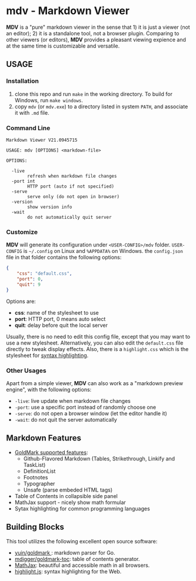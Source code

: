 # mdv - Markdown Viewer

**MDV** is a "pure" markdown viewer in the sense that 1) it is just a viewer (not an editor); 2) it is a standalone tool, not a browser plugin.  Comparing to other viewers (or editors), **MDV** provides a pleasant viewing expience and at the same time is customizable and versatile.

## USAGE

### Installation

1. clone this repo and run `make` in the working directory.  To build for Windows, run `make windows`.
1. copy `mdv` (or `mdv.exe`) to a directory listed in system `PATH`, and associate it with `.md` file.

### Command Line

```none
Markdown Viewer V21.0945715

USAGE: mdv [OPTIONS] <markdown-file>

OPTIONS:

  -live
    	refresh when markdown file changes
  -port int
    	HTTP port (auto if not specified)
  -serve
    	serve only (do not open in browser)
  -version
    	show version info
  -wait
    	do not automatically quit server
```

### Customize

**MDV** will generate its configuration under `<USER-CONFIG>/mdv` folder.  `USER-CONFIG` is `~/.config` on Linux and `%APPDATA%` on Windows.  the `config.json` file in that folder contains the following options:

```json
{
    "css": "default.css",
    "port": 0,
    "quit": 9
}
```

Options are:

* **css**: name of the stylesheet to use
* **port**: HTTP port, 0 means auto select
* **quit**: delay before quit the local server

Usually, there is no need to edit this config file, except that you may want to use a new stylesheet.  Alternatively, you can also edit the `default.css` file directly to tweak display effects.   Also, there is a `highlight.css` which is the stylesheet for [syntax highlighting](https://highlightjs.org/).

### Other Usages

Apart from a simple viewer, **MDV** can also work as a "markdown preview engine", with the following options:

* `-live`: live update when markdown file changes
* `-port`: use a specific port instead of randomly choose one
* `-serve`: do not open a browser window (let the editor handle it)
* `-wait`: do not quit the server automatically

## Markdown Features

* [GoldMark supported features](https://github.com/yuin/goldmark):
  * Github-Flavored Markdown (Tables, Strikethrough, Linkify and TaskList)
  * DefinitionList
  * Footnotes
  * Typographer
  * Unsafe (parse embeded HTML tags)
* Table of Contents in collapsible side panel
* MathJax support - nicely show math formular
* Sytax highlighting for common programming languages

## Building Blocks

This tool utilizes the following excellent open source software:

* [yuin/goldmark ](https://github.com/yuin/goldmark): markdown parser for Go.
* [mdigger/goldmark-toc](https://github.com/mdigger/goldmark-toc): table of contents generator.
* [MathJax](https://www.mathjax.org/): beautiful and accessible math in all browsers. 
* [highlight.js](https://highlightjs.org/): syntax highlighting for the Web.
